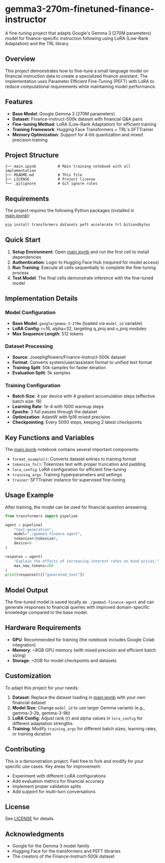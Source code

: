 # gemma3-270m-finetuned-finance-instructor

A fine-tuning project that adapts Google's Gemma 3 (270M parameters) model for finance-specific instruction following using LoRA (Low-Rank Adaptation) and the TRL library.

## Overview

This project demonstrates how to fine-tune a small language model on financial instruction data to create a specialized finance assistant. The implementation uses Parameter Efficient Fine-Tuning (PEFT) with LoRA to reduce computational requirements while maintaining model performance.

## Features

- **Base Model**: Google Gemma 3 (270M parameters)
- **Dataset**: Finance-Instruct-500k dataset with financial Q&A pairs
- **Fine-tuning Method**: LoRA (Low-Rank Adaptation) for efficient training
- **Training Framework**: Hugging Face Transformers + TRL's SFTTrainer
- **Memory Optimization**: Support for 4-bit quantization and mixed precision training

## Project Structure

```
├── main.ipynb          # Main training notebook with all implementation
├── README.md           # This file
├── LICENSE             # Project license
└── .gitignore          # Git ignore rules
```

## Requirements

The project requires the following Python packages (installed in [main.ipynb](main.ipynb)):

```bash
pip install transformers datasets peft accelerate trl bitsandbytes
```

## Quick Start

1. **Setup Environment**: Open [main.ipynb](main.ipynb) and run the first cell to install dependencies
2. **Authentication**: Login to Hugging Face Hub (required for model access)
3. **Run Training**: Execute all cells sequentially to complete the fine-tuning process
4. **Test Model**: The final cells demonstrate inference with the fine-tuned model

## Implementation Details

### Model Configuration

- **Base Model**: `google/gemma-3-270m` (loaded via `model_id` variable)
- **LoRA Config**: r=16, alpha=32, targeting q_proj and v_proj modules
- **Max Sequence Length**: 512 tokens

### Dataset Processing

- **Source**: Josephgflowers/Finance-Instruct-500k dataset
- **Format**: Converts system/user/assistant format to unified text format
- **Training Split**: 50k samples for faster iteration
- **Evaluation Split**: 5k samples

### Training Configuration

- **Batch Size**: 4 per device with 4 gradient accumulation steps (effective batch size: 16)
- **Learning Rate**: 1e-4 with 1000 warmup steps
- **Epochs**: 3 full passes through the dataset
- **Optimization**: AdamW with fp16 mixed precision
- **Checkpointing**: Every 5000 steps, keeping 2 latest checkpoints

## Key Functions and Variables

The [main.ipynb](main.ipynb) notebook contains several important components:

- `format_example()`: Converts dataset entries to training format
- `tokenize_fn()`: Tokenizes text with proper truncation and padding
- `lora_config`: LoRA configuration for efficient fine-tuning
- `training_args`: Training hyperparameters and settings
- `trainer`: SFTTrainer instance for supervised fine-tuning

## Usage Example

After training, the model can be used for financial question answering:

```python
from transformers import pipeline

agent = pipeline(
    "text-generation",
    model="./gemma3-finance-agent",
    tokenizer=tokenizer,
    device=0
)

response = agent(
    "Explain the effects of increasing interest rates on bond prices.",
    max_new_tokens=200
)
print(response[0]["generated_text"])
```

## Model Output

The fine-tuned model is saved locally as `./gemma3-finance-agent` and can generate responses to financial queries with improved domain-specific knowledge compared to the base model.

## Hardware Requirements

- **GPU**: Recommended for training (the notebook includes Google Colab integration)
- **Memory**: ~8GB GPU memory (with mixed precision and efficient batch sizing)
- **Storage**: ~2GB for model checkpoints and datasets

## Customization

To adapt this project for your needs:

1. **Dataset**: Replace the dataset loading in [main.ipynb](main.ipynb) with your own financial dataset
2. **Model Size**: Change `model_id` to use larger Gemma variants (e.g., gemma-3-2b, gemma-3-9b)
3. **LoRA Config**: Adjust rank (r) and alpha values in `lora_config` for different adaptation strengths
4. **Training**: Modify `training_args` for different batch sizes, learning rates, or training duration

## Contributing

This is a demonstration project. Feel free to fork and modify for your specific use cases. Key areas for improvement:

- Experiment with different LoRA configurations
- Add evaluation metrics for financial accuracy
- Implement proper validation splits
- Add support for multi-turn conversations

## License

See [LICENSE](LICENSE) for details.

## Acknowledgments

- Google for the Gemma 3 model family
- Hugging Face for the transformers and PEFT libraries
- The creators of the Finance-Instruct-500k dataset
